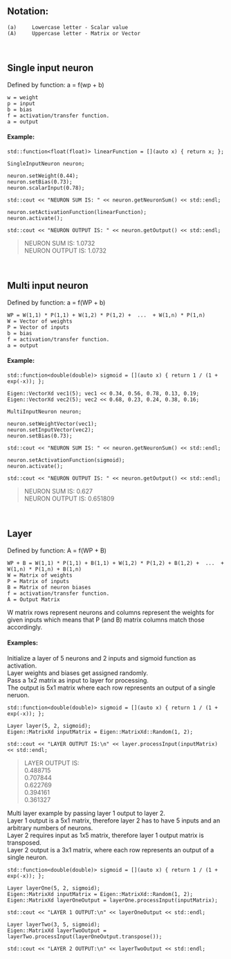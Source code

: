 ## Notation:

    (a)     Lowercase letter - Scalar value
    (A)     Uppercase letter - Matrix or Vector

<br>

## Single input neuron

Defined by function:
    a = f(wp + b)
    
    w = weight
    p = input
    b = bias
    f = activation/transfer function.
    a = output
    
#### Example:

    std::function<float(float)> linearFunction = [](auto x) { return x; };

    SingleInputNeuron neuron;

    neuron.setWeight(0.44);
    neuron.setBias(0.73);
    neuron.scalarInput(0.78);

    std::cout << "NEURON SUM IS: " << neuron.getNeuronSum() << std::endl;

    neuron.setActivationFunction(linearFunction);
    neuron.activate();

    std::cout << "NEURON OUTPUT IS: " << neuron.getOutput() << std::endl;

> NEURON SUM IS: 1.0732\
  NEURON OUTPUT IS: 1.0732

<br>

## Multi input neuron

Defined by function:
    a = f(WP + b)
    
    WP = W(1,1) * P(1,1) + W(1,2) * P(1,2) +  ...  + W(1,n) * P(1,n)
    W = Vector of weights
    P = Vector of inputs
    b = bias
    f = activation/transfer function.
    a = output
    
#### Example:

    std::function<double(double)> sigmoid = [](auto x) { return 1 / (1 + exp(-x)); };

    Eigen::VectorXd vec1(5); vec1 << 0.34, 0.56, 0.78, 0.13, 0.19;
    Eigen::VectorXd vec2(5); vec2 << 0.68, 0.23, 0.24, 0.38, 0.16;

    MultiInputNeuron neuron;

    neuron.setWeightVector(vec1);
    neuron.setInputVector(vec2);
    neuron.setBias(0.73);

    std::cout << "NEURON SUM IS: " << neuron.getNeuronSum() << std::endl;

    neuron.setActivationFunction(sigmoid);
    neuron.activate();

    std::cout << "NEURON OUTPUT IS: " << neuron.getOutput() << std::endl;

> NEURON SUM IS: 0.627\
  NEURON OUTPUT IS: 0.651809

<br>

## Layer

Defined by function:
    A = f(WP + B)
    
    WP + B = W(1,1) * P(1,1) + B(1,1) + W(1,2) * P(1,2) + B(1,2) +  ...  + W(1,n) * P(1,n) + B(1,n)
    W = Matrix of weights
    P = Matrix of inputs
    B = Matrix of neuron biases
    f = activation/transfer function.
    A = Output Matrix
    
W matrix rows represent neurons and columns represent the weights for given inputs which means that P (and B) matrix columns match those accordingly.
    
#### Examples:

Initialize a layer of 5 neurons and 2 inputs and sigmoid function as activation.\
Layer weights and biases get assigned randomly.\
Pass a 1x2 matrix as input to layer for processing.\
The output is 5x1 matrix where each row represents an output of a single neruon.
    
    std::function<double(double)> sigmoid = [](auto x) { return 1 / (1 + exp(-x)); };

    Layer layer(5, 2, sigmoid);
    Eigen::MatrixXd inputMatrix = Eigen::MatrixXd::Random(1, 2);

    std::cout << "LAYER OUTPUT IS:\n" << layer.processInput(inputMatrix) << std::endl;

> LAYER OUTPUT IS:\
  0.488715\
  0.707844\
  0.622769\
  0.394161\
  0.361327

Multi layer example by passing layer 1 output to layer 2.\
Layer 1 output is a 5x1 matrix, therefore layer 2 has to have 5 inputs and an arbitrary numbers of neurons.\
Layer 2 requires input as 1x5 matrix, therefore layer 1 output matrix is transposed.\
Layer 2 output is a 3x1 matrix, where each row represents an output of a single neuron.
  
    std::function<double(double)> sigmoid = [](auto x) { return 1 / (1 + exp(-x)); };

    Layer layerOne(5, 2, sigmoid);
    Eigen::MatrixXd inputMatrix = Eigen::MatrixXd::Random(1, 2);
    Eigen::MatrixXd layerOneOutput = layerOne.processInput(inputMatrix);

    std::cout << "LAYER 1 OUTPUT:\n" << layerOneOutput << std::endl;

    Layer layerTwo(3, 5, sigmoid);
    Eigen::MatrixXd layerTwoOutput = layerTwo.processInput(layerOneOutput.transpose());

    std::cout << "LAYER 2 OUTPUT:\n" << layerTwoOutput << std::endl;

<br>
